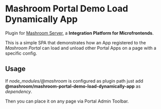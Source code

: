 
# Mashroom Portal Demo Load Dynamically App

Plugin for [Mashroom Server](https://www.mashroom-server.com), a **Integration Platform for Microfrontends**.

This is a simple SPA that demonstrates how an App registered to the _Mashroom Portal_ can load and unload other Portal Apps
on a page with a specific config.

## Usage

If *node_modules/@mashroom* is configured as plugin path just add **@mashroom/mashroom-portal-demo-load-dynamically-app** as *dependency*.

Then you can place it on any page via Portal Admin Toolbar.
